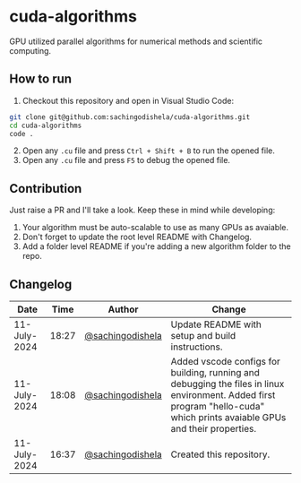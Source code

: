 # cuda-algorithms
GPU utilized parallel algorithms for numerical methods and scientific computing.

## How to run
1. Checkout this repository and open in Visual Studio Code:
``` sh
git clone git@github.com:sachingodishela/cuda-algorithms.git
cd cuda-algorithms
code .
``` 

2. Open any `.cu` file and press `Ctrl + Shift + B` to run the opened file.
3. Open any `.cu` file and press `F5` to debug the opened file.

## Contribution
Just raise a PR and I'll take a look. Keep these in mind while developing:
1. Your algorithm must be auto-scalable to use as many GPUs as avaiable.
2. Don't forget to update the root level README with Changelog.
3. Add a folder level README if you're adding a new algorithm folder to the repo.

## Changelog
|Date|Time|Author|Change|
|-|-|-|-|
11-July-2024|18:27|[@sachingodishela](https://github.com/sachingodishela)|Update README with setup and build instructions.|
11-July-2024|18:08|[@sachingodishela](https://github.com/sachingodishela)|Added vscode configs for building, running and debugging the files in linux environment. Added first program "hello-cuda" which prints avaiable GPUs and their properties.|
11-July-2024|16:37|[@sachingodishela](https://github.com/sachingodishela)|Created this repository.|
